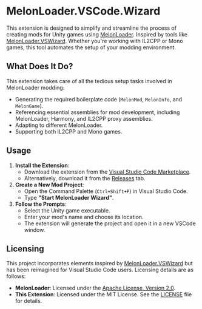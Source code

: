 # MelonLoader.VSCode.Wizard

This extension is designed to simplify and streamline the process of creating mods for Unity games using [MelonLoader](https://melonwiki.xyz/). Inspired by tools like [MelonLoader.VSWizard](https://github.com/TrevTV/MelonLoader.VSWizard). Whether you're working with IL2CPP or Mono games, this tool automates the setup of your modding environment.

## What Does It Do?

This extension takes care of all the tedious setup tasks involved in MelonLoader modding:
- Generating the required boilerplate code (`MelonMod`, `MelonInfo`, and `MelonGame`).
- Referencing essential assemblies for mod development, including MelonLoader, Harmony, and IL2CPP proxy assemblies.
- Adapting to different MelonLoader.
- Supporting both IL2CPP and Mono games.

## Usage

1. **Install the Extension**:
   - Download the extension from the [Visual Studio Code Marketplace](https://marketplace.visualstudio.com/items?itemName=masterhell.melonloader-vscode-wizard).
   - Alternatively, download it from the [Releases](https://github.com/MasterMaybeFromHell/MelonLoader.VSCode.Wizard/releases) tab.
2. **Create a New Mod Project**:
   - Open the Command Palette (`Ctrl+Shift+P`) in Visual Studio Code.
   - Type **"Start MelonLoader Wizard"**.
3. **Follow the Prompts**:
   - Select the Unity game executable.
   - Enter your mod's name and choose its location.
   - The extension will generate the project and open it in a new VSCode window.

## Licensing

This project incorporates elements inspired by [MelonLoader.VSWizard](https://github.com/TrevTV/MelonLoader.VSWizard) but has been reimagined for Visual Studio Code users. Licensing details are as follows:

- **MelonLoader**: Licensed under the [Apache License, Version 2.0](https://github.com/LavaGang/MelonLoader/blob/master/LICENSE.md).
- **This Extension**: Licensed under the MIT License. See the [LICENSE](LICENSE) file for details.
